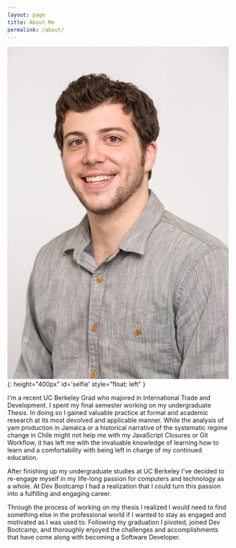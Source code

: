 ```yaml
---
layout: page
title: About Me
permalink: /about/
---
```


![Tom Zellner Resume](/assets/self_potrait.jpg){: height="400px" id='selfie' style="float: left" }


I'm a recent UC Berkeley Grad who majored in International Trade and Development. I spent my final semester working on my undergraduate Thesis. In doing so I gained valuable practice at formal and academic research at its most devolved and applicable manner. While the analysis of yam production in Jamaica or a historical narrative of the systematic regime change in Chile might not help me with my JavaScript Closures or Git Workflow, it has left me with the invaluable knowledge of learning how to learn and a comfortability with being left in charge of my continued education.

After finishing up my undergraduate studies at UC Berkeley I've decided to re-engage myself in my life-long passion for computers and technology as a whole. At Dev Bootcamp I had a realization that I could turn this passion into a fulfilling and engaging career.


Through the process of working on my thesis I realized I would need to find something else in the professional world if I wanted to stay as engaged and motivated as I was used to. Following my graduation I pivoted, joined Dev Bootcamp, and thoroughly enjoyed the challenges and accomplishments that have come along with becoming a Software Developer.